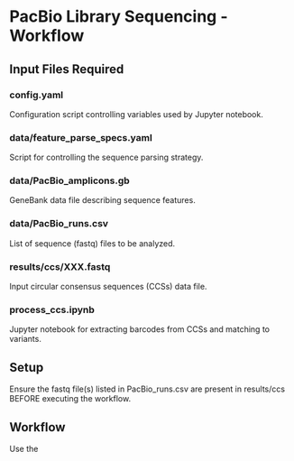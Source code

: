 # PacBio Library Sequencing - Workflow

## Input Files Required

### config.yaml
Configuration script controlling variables used by Jupyter notebook.
### data/feature_parse_specs.yaml
Script for controlling the sequence parsing strategy.
### data/PacBio_amplicons.gb
GeneBank data file describing sequence features.
### data/PacBio_runs.csv
List of sequence (fastq) files to be analyzed.
### results/ccs/XXX.fastq
Input circular consensus sequences (CCSs) data file.
### process_ccs.ipynb
Jupyter notebook for extracting barcodes from CCSs and matching to variants.

## Setup

Ensure the fastq file(s) listed in PacBio_runs.csv are present in results/ccs BEFORE executing the workflow.

## Workflow

Use the 
